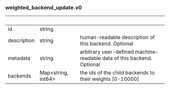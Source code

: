 
### weighted_backend_update.v0

| &nbsp; | &nbsp; | &nbsp; |
|---|---|---|
| id | string |  |
| description | string | human-readable description of this backend. Optional |
| metadata | string | arbitrary user-defined machine-readable data of this backend. Optional |
| backends | Map&lt;string, int64&gt; | the ids of the child backends to their weights [0-10000] |